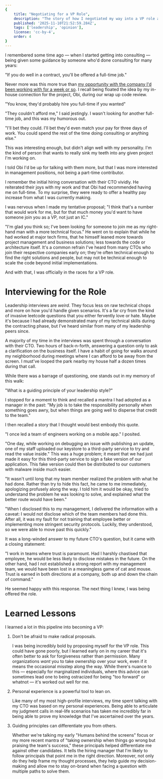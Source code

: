 ```yaml
---
{
    title: "Negotiating for a VP Role",
    description: "The story of how I negotiated my way into a VP role and the lessons learned along the way.",
    published: '2025-11-10T21:52:59.284Z',
    tags: ['leadership', 'opinion'],
    license: 'cc-by-4',
    order: 4
}
---
```


I remembered some time ago — when I started getting into consulting — being given some guidance by someone who'd done consulting for many years:

"If you do well in a contract, you'll be offered a full-time job."

Never more was this more true than [my opportunity with the company I'd been working with for a week or so](/posts/fractional-leadership-in-practice). I recall being floated the idea by my in-house connection for the project, Obi, during our wrap up code review.

"You know, they'd probably hire you full-time if you wanted"

"They couldn't afford me," I said jestingly. I wasn't looking for another full-time job, and this was my humorous out.

"I'll bet they could. I'll bet they'd even match your pay for three days of work. You could spend the rest of the time doing consulting or anything else."

This was interesting enough, but didn't align well with my personality. I'm the kind of person that wants to really sink my teeth into any given project I'm working on.

I told Obi I'd be up for talking with them more, but that I was more interested in management positions, not being a part-time contributor.

I remember the initial hiring conversation with their CTO vividly. He reiterated their joys with my work and that Obi had recommended having me on full-time. To my surprise, they were ready to offer a healthy pay increase from what I was currently making.

I was nervous when I made my tentative proposal; "I think that's a number that would work for me, but for that much money you'd want to have someone join you as a VP, not just an IC."

"I'm glad you think so; I've been looking for someone to join me as my right-hand man with a more technical focus." He went on to explain that while he had worked at major tech firms, that he himself leaned more towards project management and business solutions; less towards the code or architecture itself. It's a common refrain I've heard from many CTOs who join their respective companies early on; they're often technical enough to find the right solutions and people, but may not be technical enough to scale the code beyond initial implementations.

And with that, I was officially in the races for a VP role.

# Interviewing for the Role

Leadership interviews are _weird_. They focus less on raw technical chops and more on how you'd handle given scenarios. It's a far cry from the kind of invasive leetcode questions that you either fervently love or hate. Maybe it's because I had already demonstrated many of my technical skills during the contracting phase, but I've heard similar from many of my leadership peers since.

A majority of my time in the interviews was spent through a conversation with their CTO. Two hours of back-n-forth, answering a question only to ask a clarification on the business itself. I have a habit of going for walks around my neighborhood during meetings where I can afford to be away from the screen. I must've looped the park nearby my house half a dozen times during that call.

While there was a barrage of questioning, one stands out in my memory of this walk:

"What is a guiding principle of your leadership style?"

I stopped for a moment to think and recalled a mantra I had adopted as a manager in the past: "My job is to take the responsibility personally when something goes awry, but when things are going well to disperse that credit to the team."

I then recalled a story that I thought would best embody this quote.

"I once led a team of engineers working on a mobile app." I posited.

"One day, while working on debugging an issue with publishing an update, one of my staff uploaded our keystore to a third-party service to try and read the value inside." This was a huge problem; it meant that we had just made it easy for this third-party service to sign a fake version of our application. This fake version could then be distributed to our customers with malware inside much easier.

"It wasn't until long that my team member realized the problem with what he had done. Rather than try to hide this fact, he came to me immediately, apologizing profusely along the way. I told him it would be okay, tried to understand the problem he was looking to solve, and explained what the better route would have been."

"When I disclosed this to my management, I delivered the information with a caveat: I would not disclose which of the team members had done this. After all, it was my fault for not training that employee better or implementing more stringent security protocols. Luckily, they understood, so we were able to move past this quickly."

It was a long-winded answer to my future CTO's question, but it came with a closing statement:

"I work in teams where trust is paramount. Had I harshly chastised that employee, he would be less likely to disclose mistakes in the future. On the other hand, had I not established a strong report with my management team, we would have been lost in a meaningless game of cat and mouse. Trust is earned in both directions at a company, both up and down the chain of command."

He seemed happy with this response. The next thing I knew, I was being offered the role.

# Learned Lessons

I learned a lot in this pipeline into becoming a VP:

1) Don't be afraid to make radical proposals.
   
   I was being incredibly bold by proposing myself for the VP role. This could have gone poorly, but I learned early on in my career that it's often better to ask for forgiveness rather than permission. Many organizations _want_ you to take ownership over your work, even if it means the occasional misstep along the way. While there's nuance to this — especially for marginalized individuals, where this advice can sometimes lead one to being ostracized for being "too forward" or whatnot — it's worked out well for me.

2) Personal experience is a powerful tool to lean on.

   Like many of my most high-profile interviews, my time spent talking with my CTO was based on my personal experiences. Being able to articulate my judgment calls in real-life scenarios has taken me incredibly far in being able to prove my knowledge that I've ascertained over the years.

3) Guiding principles can differentiate you from others.

   Whether we're talking my early "Humans behind the screens" focus or my more recent mantra of "taking ownership when things go wrong but praising the team's success," these principals helped differentiate me against other candidates. It tells the hiring manager that I'm likely to follow principals that point me in the right direction. Moreover, not only do they help frame my thought processes, they help guide my decision-making and allow me to stay on-brand when facing a question with multiple paths to solve them.
